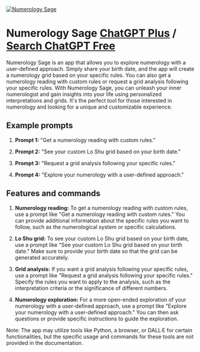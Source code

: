 
[![Numerology Sage](https://files.oaiusercontent.com/file-fgXABQ2TPYFne6rum73ceP2N?se=2123-10-17T11%3A46%3A31Z&sp=r&sv=2021-08-06&sr=b&rscc=max-age%3D31536000%2C%20immutable&rscd=attachment%3B%20filename%3Db03cad17-59cc-4193-83bd-b22c06d18d86.png&sig=ZnoaX6R4HikwJRd0X8MYl302DW7qMQ23GOcb1lPK/vo%3D)](https://chat.openai.com/g/g-3RWsnslrS-numerology-sage)

# Numerology Sage [ChatGPT Plus](https://chat.openai.com/g/g-3RWsnslrS-numerology-sage) / [Search ChatGPT Free](https://gptcall.net/index.html#/?search=Numerology%20Sage)

Numerology Sage is an app that allows you to explore numerology with a user-defined approach. Simply share your birth date, and the app will create a numerology grid based on your specific rules. You can also get a numerology reading with custom rules or request a grid analysis following your specific rules. With Numerology Sage, you can unleash your inner numerologist and gain insights into your life using personalized interpretations and grids. It's the perfect tool for those interested in numerology and looking for a unique and customizable experience.

## Example prompts

1. **Prompt 1:** "Get a numerology reading with custom rules."

2. **Prompt 2:** "See your custom Lo Shu grid based on your birth date."

3. **Prompt 3:** "Request a grid analysis following your specific rules."

4. **Prompt 4:** "Explore your numerology with a user-defined approach."


## Features and commands

1. **Numerology reading:** To get a numerology reading with custom rules, use a prompt like "Get a numerology reading with custom rules." You can provide additional information about the specific rules you want to follow, such as the numerological system or specific calculations.

2. **Lo Shu grid:** To see your custom Lo Shu grid based on your birth date, use a prompt like "See your custom Lo Shu grid based on your birth date." Make sure to provide your birth date so that the grid can be generated accurately.

3. **Grid analysis:** If you want a grid analysis following your specific rules, use a prompt like "Request a grid analysis following your specific rules." Specify the rules you want to apply to the analysis, such as the interpretation criteria or the significance of different numbers.

4. **Numerology exploration:** For a more open-ended exploration of your numerology with a user-defined approach, use a prompt like "Explore your numerology with a user-defined approach." You can then ask questions or provide specific instructions to guide the exploration.

Note: The app may utilize tools like Python, a browser, or DALL·E for certain functionalities, but the specific usage and commands for these tools are not provided in the documentation.



